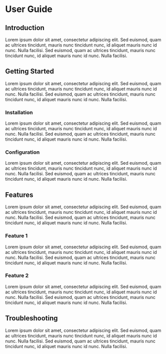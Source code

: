# User Guide

## Introduction
Lorem ipsum dolor sit amet, consectetur adipiscing elit. Sed euismod, quam ac ultrices tincidunt, mauris nunc tincidunt nunc, id aliquet mauris nunc id nunc. Nulla facilisi. Sed euismod, quam ac ultrices tincidunt, mauris nunc tincidunt nunc, id aliquet mauris nunc id nunc. Nulla facilisi.

## Getting Started
Lorem ipsum dolor sit amet, consectetur adipiscing elit. Sed euismod, quam ac ultrices tincidunt, mauris nunc tincidunt nunc, id aliquet mauris nunc id nunc. Nulla facilisi. Sed euismod, quam ac ultrices tincidunt, mauris nunc tincidunt nunc, id aliquet mauris nunc id nunc. Nulla facilisi.

### Installation
Lorem ipsum dolor sit amet, consectetur adipiscing elit. Sed euismod, quam ac ultrices tincidunt, mauris nunc tincidunt nunc, id aliquet mauris nunc id nunc. Nulla facilisi. Sed euismod, quam ac ultrices tincidunt, mauris nunc tincidunt nunc, id aliquet mauris nunc id nunc. Nulla facilisi.

### Configuration
Lorem ipsum dolor sit amet, consectetur adipiscing elit. Sed euismod, quam ac ultrices tincidunt, mauris nunc tincidunt nunc, id aliquet mauris nunc id nunc. Nulla facilisi. Sed euismod, quam ac ultrices tincidunt, mauris nunc tincidunt nunc, id aliquet mauris nunc id nunc. Nulla facilisi.

## Features
Lorem ipsum dolor sit amet, consectetur adipiscing elit. Sed euismod, quam ac ultrices tincidunt, mauris nunc tincidunt nunc, id aliquet mauris nunc id nunc. Nulla facilisi. Sed euismod, quam ac ultrices tincidunt, mauris nunc tincidunt nunc, id aliquet mauris nunc id nunc. Nulla facilisi.

### Feature 1
Lorem ipsum dolor sit amet, consectetur adipiscing elit. Sed euismod, quam ac ultrices tincidunt, mauris nunc tincidunt nunc, id aliquet mauris nunc id nunc. Nulla facilisi. Sed euismod, quam ac ultrices tincidunt, mauris nunc tincidunt nunc, id aliquet mauris nunc id nunc. Nulla facilisi.

### Feature 2
Lorem ipsum dolor sit amet, consectetur adipiscing elit. Sed euismod, quam ac ultrices tincidunt, mauris nunc tincidunt nunc, id aliquet mauris nunc id nunc. Nulla facilisi. Sed euismod, quam ac ultrices tincidunt, mauris nunc tincidunt nunc, id aliquet mauris nunc id nunc. Nulla facilisi.

## Troubleshooting
Lorem ipsum dolor sit amet, consectetur adipiscing elit. Sed euismod, quam ac ultrices tincidunt, mauris nunc tincidunt nunc, id aliquet mauris nunc id nunc. Nulla facilisi. Sed euismod, quam ac ultrices tincidunt, mauris nunc tincidunt nunc, id aliquet mauris nunc id nunc. Nulla facilisi.
